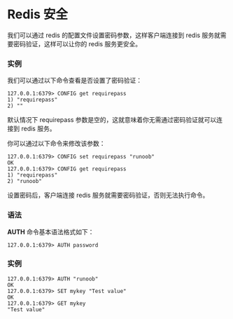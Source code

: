 # Redis 安全

我们可以通过 redis 的配置文件设置密码参数，这样客户端连接到 redis 服务就需要密码验证，这样可以让你的 redis 服务更安全。

### 实例

我们可以通过以下命令查看是否设置了密码验证：

```
127.0.0.1:6379> CONFIG get requirepass
1) "requirepass"
2) ""
```

默认情况下 requirepass 参数是空的，这就意味着你无需通过密码验证就可以连接到 redis 服务。

你可以通过以下命令来修改该参数：

```
127.0.0.1:6379> CONFIG set requirepass "runoob"
OK
127.0.0.1:6379> CONFIG get requirepass
1) "requirepass"
2) "runoob"
```

设置密码后，客户端连接 redis 服务就需要密码验证，否则无法执行命令。

### 语法

**AUTH** 命令基本语法格式如下：

```
127.0.0.1:6379> AUTH password
```

### 实例

```
127.0.0.1:6379> AUTH "runoob"
OK
127.0.0.1:6379> SET mykey "Test value"
OK
127.0.0.1:6379> GET mykey
"Test value"
```